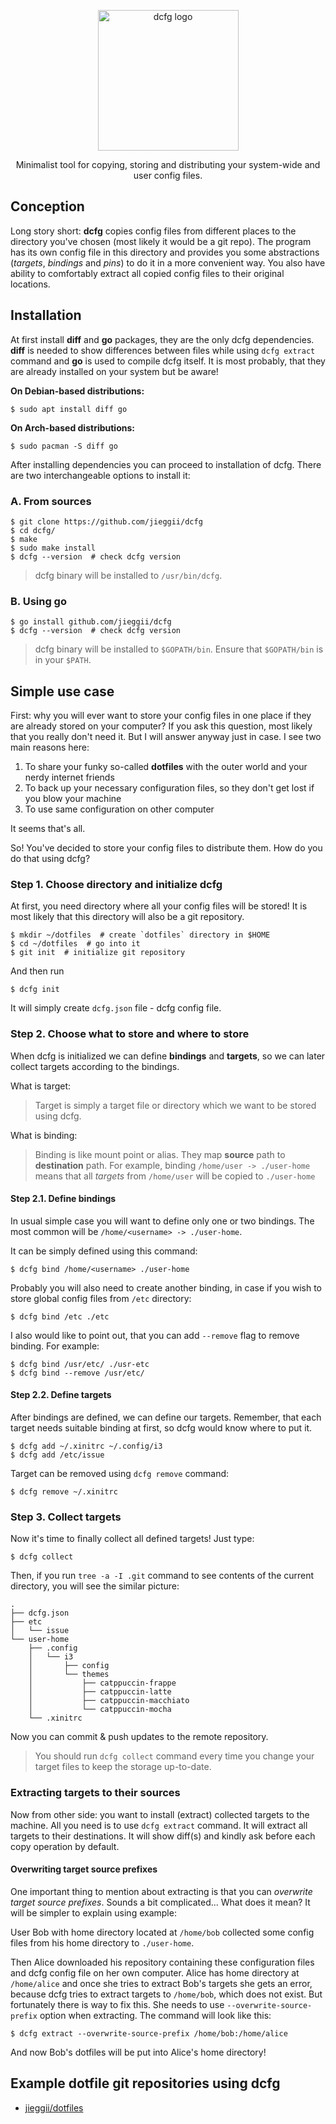 <p align="center">
    <img alt="dcfg logo" src="https://imgur.com/pRCVSAo.jpg" height=225 />
</p>
<p align="center">
    Minimalist tool for copying, storing and distributing your system-wide and user config files.
</p>

## Conception
Long story short: **dcfg** copies config files from different places 
to the directory you've chosen (most likely it would be a git repo). 
The program has its own config file in this directory and provides you some abstractions
(_targets_, _bindings_ and _pins_) to do it in a more convenient way. 
You also have ability to comfortably extract all copied config files to their original locations.

## Installation
At first install **diff** and **go** packages, they are the only dcfg dependencies.
**diff** is needed to show differences between files while using `dcfg extract` command
and **go** is used to compile dcfg itself. It is most probably, that they are already
installed on your system but be aware!

**On Debian-based distributions:**
```shell
$ sudo apt install diff go
```

**On Arch-based distributions:**
```shell
$ sudo pacman -S diff go
```
After installing dependencies you can proceed to installation of dcfg.
There are two interchangeable options to install it:
### A. From sources
```shell
$ git clone https://github.com/jieggii/dcfg
$ cd dcfg/
$ make
$ sudo make install
$ dcfg --version  # check dcfg version
```
> dcfg binary will be installed to `/usr/bin/dcfg`.

### B. Using go
```shell
$ go install github.com/jieggii/dcfg
$ dcfg --version  # check dcfg version
```
> dcfg binary will be installed to `$GOPATH/bin`. Ensure that `$GOPATH/bin` is in your `$PATH`.

## Simple use case
First: why you will ever want to store your config files in one place if they are already
stored on your computer? If you ask this question, most likely that you really don't need it.
But I will answer anyway just in case. I see two main reasons here:
1. To share your funky so-called **dotfiles** with the outer world and your nerdy internet friends
2. To back up your necessary configuration files, so they don't get lost if you blow your machine
3. To use same configuration on other computer

It seems that's all.

So! You've decided to store your config files to distribute them. 
How do you do that using dcfg?

### Step 1. Choose directory and initialize dcfg
At first, you need directory where all your config files will be stored!
It is most likely that this directory will also be a git repository.

```shell
$ mkdir ~/dotfiles  # create `dotfiles` directory in $HOME
$ cd ~/dotfiles  # go into it
$ git init  # initialize git repository
```
And then run
```shell
$ dcfg init
```
It will simply create `dcfg.json` file - dcfg config file.

### Step 2. Choose what to store and where to store
When dcfg is initialized we can define **bindings** and **targets**, so we can later
collect targets according to the bindings.

What is target:
> Target is simply a target file or directory which we want to be stored using dcfg. 

What is binding:
> Binding is like mount point or alias. 
> They map **source** path to **destination** path.
> For example, binding `/home/user -> ./user-home` means that all _targets_ 
> from `/home/user` will be copied to `./user-home`

#### Step 2.1. Define bindings
In usual simple case you will want to define only one or two bindings.
The most common will be `/home/<username> -> ./user-home`.

It can be simply defined using this command:
```shell
$ dcfg bind /home/<username> ./user-home
```

Probably you will also need to create another binding, in case if you wish to store
global config files from `/etc` directory:
```shell
$ dcfg bind /etc ./etc
```

I also would like to point out, that you can add `--remove` flag to remove binding. For example:
```shell
$ dcfg bind /usr/etc/ ./usr-etc
$ dcfg bind --remove /usr/etc/
```

#### Step 2.2. Define targets
After bindings are defined, we can define our targets. Remember, that each target needs
suitable binding at first, so dcfg would know where to put it.
```shell
$ dcfg add ~/.xinitrc ~/.config/i3
$ dcfg add /etc/issue
```

Target can be removed using `dcfg remove` command:
```shell
$ dcfg remove ~/.xinitrc
```

### Step 3. Collect targets
Now it's time to finally collect all defined targets! Just type:
```shell
$ dcfg collect
```

Then, if you run `tree -a -I .git` command to see contents of the current directory,
you will see the similar picture: 
```
.
├── dcfg.json
├── etc
│   └── issue
└── user-home
    ├── .config
    │   └── i3
    │       ├── config
    │       └── themes
    │           ├── catppuccin-frappe
    │           ├── catppuccin-latte
    │           ├── catppuccin-macchiato
    │           └── catppuccin-mocha
    └── .xinitrc
```
Now you can commit & push updates to the remote repository.

> You should run `dcfg collect` command every time you change your target files to
> keep the storage up-to-date.

### Extracting targets to their sources
Now from other side: you want to install (extract) collected targets to the machine.
All you need is to use `dcfg extract` command. It will extract all targets to their destinations.
It will show diff(s) and kindly ask before each copy operation by default.

#### Overwriting target source prefixes
One important thing to mention about extracting is that you can _overwrite target source prefixes_.
Sounds a bit complicated... What does it mean?
It will be simpler to explain using example:

User Bob with home directory located at `/home/bob` collected some config files from 
his home directory to `./user-home`.

Then Alice downloaded his repository containing these configuration files and dcfg config file
on her own computer.
Alice has home directory at `/home/alice` and once she tries to extract Bob's targets she gets
an error, because dcfg tries to extract targets to `/home/bob`, which does not exist.
But fortunately there is way to fix this. She needs to use `--overwrite-source-prefix` option when extracting.
The command will look like this:
```shell
$ dcfg extract --overwrite-source-prefix /home/bob:/home/alice
```
And now Bob's dotfiles will be put into Alice's home directory!

## Example dotfile git repositories using dcfg
* [jieggii/dotfiles](https://github.com/jieggii/dotfiles)
